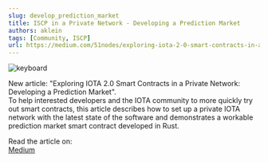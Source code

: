 ```yaml
---
slug: develop_prediction_market
title: ISCP in a Private Network - Developing a Prediction Market
authors: aklein
tags: [Community, ISCP]
url: https://medium.com/51nodes/exploring-iota-2-0-smart-contracts-in-a-private-network-developing-a-prediction-market-c2d81988f75e
---
```


![keyboard](https://miro.medium.com/max/700/1*wkujYx46q_Wb4V-Rj7iMRA.png)

New article: "Exploring IOTA 2.0 Smart Contracts in a Private Network: Developing a Prediction Market".  
To help interested developers and the IOTA community to more quickly try out smart contracts, this article describes how to set up a private IOTA network with the latest state of the software and demonstrates a workable prediction market smart contract developed in Rust.

Read the article on:  
[Medium](https://medium.com/51nodes/exploring-iota-2-0-smart-contracts-in-a-private-network-developing-a-prediction-market-c2d81988f75e)
